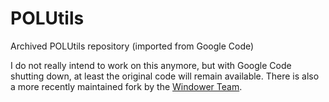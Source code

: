 # POLUtils
Archived POLUtils repository (imported from Google Code)

I do not really intend to work on this anymore, but with Google Code shutting down, at least the original code will remain available.
There is also a more recently maintained fork by the [Windower Team](https://github.com/Windower/POLUtils).
